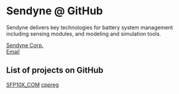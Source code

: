 # Sendyne @ GitHub
Sendyne delivers key technologies for battery system management including sensing modules, and modeling and simulation tools.

[Sendyne Corp.](http://sendyne.com)  
[Email](mailto:info@sendyne.com)  

## List of projects on GitHub
[SFP10X_COM](https://sendyne.github.io/SFP10X_COM/)
[cppreg](https://sendyne.github.io/cppreg/)
